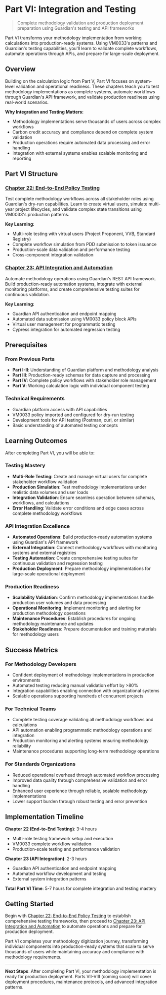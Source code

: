 # Part VI: Integration and Testing

> Complete methodology validation and production deployment preparation using Guardian's testing and API frameworks

Part VI transforms your methodology implementation from working calculations into production-ready systems. Using VM0033's patterns and Guardian's testing capabilities, you'll learn to validate complete workflows, automate operations through APIs, and prepare for large-scale deployment.

## Overview

Building on the calculation logic from Part V, Part VI focuses on system-level validation and operational readiness. These chapters teach you to test methodology implementations as complete systems, automate workflows through Guardian's API framework, and validate production readiness using real-world scenarios.

**Why Integration and Testing Matters:**
- Methodology implementations serve thousands of users across complex workflows
- Carbon credit accuracy and compliance depend on complete system validation  
- Production operations require automated data processing and error handling
- Integration with external systems enables scalable monitoring and reporting

## Part VI Structure

### [Chapter 22: End-to-End Policy Testing](chapter-22/README.md)
Test complete methodology workflows across all stakeholder roles using Guardian's dry-run capabilities. Learn to create virtual users, simulate multi-year project lifecycles, and validate complex state transitions using VM0033's production patterns.

**Key Learning:**
- Multi-role testing with virtual users (Project Proponent, VVB, Standard Registry)
- Complete workflow simulation from PDD submission to token issuance
- Production-scale data validation and performance testing
- Cross-component integration validation

### [Chapter 23: API Integration and Automation](chapter-23/README.md)
Automate methodology operations using Guardian's REST API framework. Build production-ready automation systems, integrate with external monitoring platforms, and create comprehensive testing suites for continuous validation.

**Key Learning:**
- Guardian API authentication and endpoint mapping
- Automated data submission using VM0033 policy block APIs
- Virtual user management for programmatic testing
- Cypress integration for automated regression testing

## Prerequisites

### From Previous Parts
- **Part I-II**: Understanding of Guardian platform and methodology analysis
- **Part III**: Production-ready schemas for data capture and processing
- **Part IV**: Complete policy workflows with stakeholder role management
- **Part V**: Working calculation logic with individual component testing

### Technical Requirements
- Guardian platform access with API capabilities
- VM0033 policy imported and configured for dry-run testing
- Development tools for API testing (Postman, curl, or similar)
- Basic understanding of automated testing concepts

## Learning Outcomes

After completing Part VI, you will be able to:

### Testing Mastery
- **Multi-Role Testing**: Create and manage virtual users for complete stakeholder workflow validation
- **Production Simulation**: Test methodology implementations under realistic data volumes and user loads
- **Integration Validation**: Ensure seamless operation between schemas, workflows, and calculations
- **Error Handling**: Validate error conditions and edge cases across complete methodology workflows

### API Integration Excellence  
- **Automated Operations**: Build production-ready automation systems using Guardian's API framework
- **External Integration**: Connect methodology workflows with monitoring systems and external registries
- **Testing Automation**: Create comprehensive testing suites for continuous validation and regression testing
- **Production Deployment**: Prepare methodology implementations for large-scale operational deployment

### Production Readiness
- **Scalability Validation**: Confirm methodology implementations handle production user volumes and data processing
- **Operational Monitoring**: Implement monitoring and alerting for production methodology operations
- **Maintenance Procedures**: Establish procedures for ongoing methodology maintenance and updates
- **Stakeholder Readiness**: Prepare documentation and training materials for methodology users

## Success Metrics

### For Methodology Developers
- Confident deployment of methodology implementations in production environments
- Automated testing reducing manual validation effort by >80%
- Integration capabilities enabling connection with organizational systems
- Scalable operations supporting hundreds of concurrent projects

### For Technical Teams
- Complete testing coverage validating all methodology workflows and calculations
- API automation enabling programmatic methodology operations and integration
- Production monitoring and alerting systems ensuring methodology reliability
- Maintenance procedures supporting long-term methodology operations

### For Standards Organizations
- Reduced operational overhead through automated workflow processing
- Improved data quality through comprehensive validation and error handling
- Enhanced user experience through reliable, scalable methodology implementations
- Lower support burden through robust testing and error prevention

## Implementation Timeline

**Chapter 22 (End-to-End Testing)**: 3-4 hours
- Multi-role testing framework setup and execution
- VM0033 complete workflow validation 
- Production-scale testing and performance validation

**Chapter 23 (API Integration)**: 2-3 hours  
- Guardian API authentication and endpoint mapping
- Automated workflow development and testing
- External system integration patterns

**Total Part VI Time**: 5-7 hours for complete integration and testing mastery

## Getting Started

Begin with [Chapter 22: End-to-End Policy Testing](chapter-22/README.md) to establish comprehensive testing frameworks, then proceed to [Chapter 23: API Integration and Automation](chapter-23/README.md) to automate operations and prepare for production deployment.

Part VI completes your methodology digitization journey, transforming individual components into production-ready systems that scale to serve thousands of users while maintaining accuracy and compliance with methodology requirements.

---

**Next Steps**: After completing Part VI, your methodology implementation is ready for production deployment. Parts VII-VIII (coming soon) will cover deployment procedures, maintenance protocols, and advanced integration patterns.